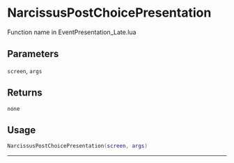 # NarcissusPostChoicePresentation
Function name in EventPresentation_Late.lua
## Parameters
`screen`, `args`
## Returns
`none`
## Usage
```lua
NarcissusPostChoicePresentation(screen, args)
```
---
